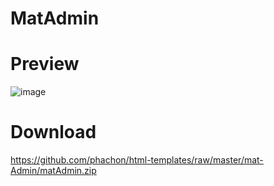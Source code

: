 # MatAdmin

# Preview
![image](https://github.com/phachon/html-templates/blob/master/mat-Admin/mat.png)

# Download
https://github.com/phachon/html-templates/raw/master/mat-Admin/matAdmin.zip
